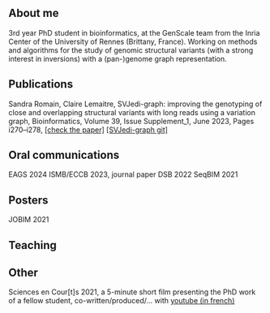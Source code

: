 ## About me

3rd year PhD student in bioinformatics, at the GenScale team from the Inria Center of the University of Rennes (Brittany, France).
Working on methods and algorithms for the study of genomic structural variants (with a strong interest in inversions) with a (pan-)genome graph representation.

## Publications

Sandra Romain, Claire Lemaitre, SVJedi-graph: improving the genotyping of close and overlapping structural variants with long reads using a variation graph, Bioinformatics, Volume 39, Issue Supplement_1, June 2023, Pages i270–i278, [[check the paper]](https://doi.org/10.1093/bioinformatics/btad237) [[SVJedi-graph git]](https://github.com/SandraLouise/SVJedi-graph)

## Oral communications

EAGS 2024
ISMB/ECCB 2023, journal paper
DSB 2022
SeqBIM 2021

## Posters

JOBIM 2021

## Teaching

## Other

Sciences en Cour[t]s 2021, a 5-minute short film presenting the PhD work of a fellow student, co-written/produced/... with  [youtube (in french)]()
